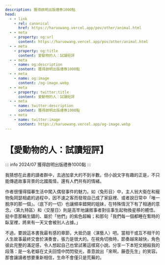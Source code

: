 ```yaml
---
description: 獲得啟明出版禮券1000點
head:
  - - link
    - rel: canonical
      href: https://haruowang.vercel.app/pov/other/animal.html
  - - meta
    - property: og:url
      content: https://haruowang.vercel.app/pov/other/animal.html
  - - meta
    - property: og:title
      content: 愛動物的人：試讀短評
  - - meta
    - name: og:description
      content: 獲得啟明出版禮券1000點
  - - meta
    - name: og:image
      content: /og-image.webp
  - - meta
    - property: twitter:title
      content: 愛動物的人：試讀短評
  - - meta
    - name: twitter:description
      content: 獲得啟明出版禮券1000點
  - - meta
    - name: twitter:image
      content: https://haruowang.vercel.app/og-image.webp
---
```


# 【愛動物的人：試讀短評】

<p><Badge type="info" text="🌳 Evergreen" /></P>

::: info 2024/07
獲得啟明出版禮券1000點
:::

我猜想在此書的讀者群中，去過加拿大的不到半數。但小說文字有趣的正是，不只能傳遞故事背景的北國風情，還有人們共有的情緒。

作者很懂得描摹生活中闖入偶發事件的魅力。如〈兔形目〉中，主人翁大衛在和寵物兔岡瑟相處的過程中，因不速之客而發現自己成了家庭裡、或者說日常中「唯一脫序的那一個」。〈底下的一切〉也讓頻率錯開的姐妹，在特殊情況下有了相通的意念。〈第九特區〉和〈交屋日〉則是高竿地讓敘事者對往事生起物換星移的體悟。挺中意那輛生鏽的、屬於「他們」的紫色超輪；和那句「我們每一個都睡在暫時的臥室裡，將來有一天又會被別人占據。」

不過，要說這本書我最有感的章節，大抵仍是〈演藝人〉吧。當相干或互不相干的人生故事最終交會於演奏會，張力是很大的。在視角切換時，節奏越來越快，角色彼此完整的滿足感，令人想起自己也曾試著這樣寫小說。分享一下本短文絕殺我的段落：是一名老嫗在丈夫回憶中閃閃發光，善意說出「來啊，藤壺先生」的笑容。那會讓讀者想要重新相信，生命不會僅只是荒蕪的。